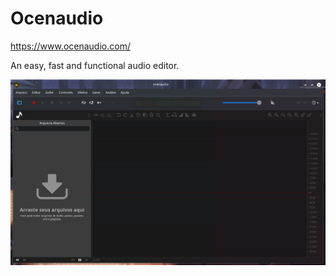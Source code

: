 # Ocenaudio

https://www.ocenaudio.com/

An easy, fast and functional audio editor.

![](preview.png)
